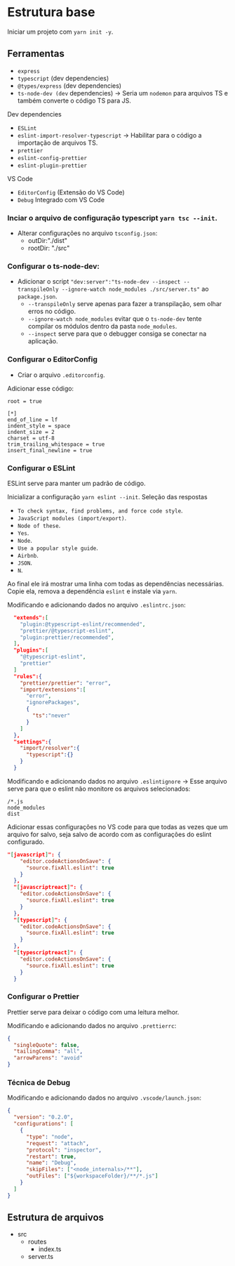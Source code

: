 # Estrutura base

Iniciar um projeto com `yarn init -y`.

## Ferramentas

- `express`
- `typescript` (dev dependencies)
- `@types/express` (dev dependencies)
- `ts-node-dev (dev` dependencies) -> Seria um `nodemon` para arquivos TS e também converte o código TS para JS.

Dev dependencies

- `ESLint`
- `eslint-import-resolver-typescript` -> Habilitar para o código a importação de arquivos TS.
- `prettier`
- `eslint-config-prettier`
- `eslint-plugin-prettier`

VS Code

- `EditorConfig` (Extensão do VS Code)
- `Debug` Integrado com VS Code

### Inciar o arquivo de configuração typescript `yarn tsc --init`.

- Alterar configurações no arquivo `tsconfig.json`:
  - outDir:"./dist"
  - rootDir: "./src"

### Configurar o ts-node-dev:

- Adicionar o script `"dev:server":"ts-node-dev --inspect --transpileOnly --ignore-watch node_modules ./src/server.ts"` ao `package.json`.
  - `--transpileOnly` serve apenas para fazer a transpilação, sem olhar erros no código.
  - `--ignore-watch node_modules` evitar que o `ts-node-dev` tente compilar os módulos dentro da pasta `node_modules`.
  - `--inspect` serve para que o debugger consiga se conectar na aplicação.

### Configurar o EditorConfig

- Criar o arquivo `.editorconfig`.

Adicionar esse código:

```Properties
root = true

[*]
end_of_line = lf
indent_style = space
indent_size = 2
charset = utf-8
trim_trailing_whitespace = true
insert_final_newline = true

```

### Configurar o ESLint

ESLint serve para manter um padrão de código.

Inicializar a configuração `yarn eslint --init`.
Seleção das respostas

- `To check syntax, find problems, and force code style`.
- `JavaScript modules (import/export)`.
- `Node of these`.
- `Yes`.
- `Node`.
- `Use a popular style guide`.
- `Airbnb`.
- `JSON`.
- `N`.

Ao final ele irá mostrar uma linha com todas as dependências necessárias. Copie ela, remova a dependência `eslint` e instale via `yarn`.

Modificando e adicionando dados no arquivo `.eslintrc.json`:

```json
  "extends":[
    "plugin:@typescript-eslint/recommended",
    "prettier/@typescript-eslint",
    "plugin:prettier/recommended",
  ],
  "plugins":[
    "@typescript-eslint",
    "prettier"
  ]
  "rules":{
    "prettier/prettier": "error",
    "import/extensions":[
      "error",
      "ignorePackages",
      {
        "ts":"never"
      }
    ]
  },
  "settings":{
    "import/resolver":{
      "typescript":{}
    }
  }
```

Modificando e adicionando dados no arquivo `.eslintignore` -> Esse arquivo serve para que o eslint não monitore os arquivos selecionados:

```ignore
/*.js
node_modules
dist
```

Adicionar essas configurações no VS code para que todas as vezes que um arquivo for salvo, seja salvo de acordo com as configurações do eslint configurado.

```JSON
"[javascript]": {
    "editor.codeActionsOnSave": {
      "source.fixAll.eslint": true
    }
  },
  "[javascriptreact]": {
    "editor.codeActionsOnSave": {
      "source.fixAll.eslint": true
    }
  },
  "[typescript]": {
    "editor.codeActionsOnSave": {
      "source.fixAll.eslint": true
    }
  },
  "[typescriptreact]": {
    "editor.codeActionsOnSave": {
      "source.fixAll.eslint": true
    }
  }
```

### Configurar o Prettier

Prettier serve para deixar o código com uma leitura melhor.

Modificando e adicionando dados no arquivo `.prettierrc`:

```json
{
  "singleQuote": false,
  "tailingComma": "all",
  "arrowParens": "avoid"
}
```

### Técnica de Debug

Modificando e adicionando dados no arquivo `.vscode/launch.json`:

```json
{
  "version": "0.2.0",
  "configurations": [
    {
      "type": "node",
      "request": "attach",
      "protocol": "inspector",
      "restart": true,
      "name": "Debug",
      "skipFiles": ["<node_internals>/**"],
      "outFiles": ["${workspaceFolder}/**/*.js"]
    }
  ]
}
```

## Estrutura de arquivos

- src
  - routes
    - index.ts
  - server.ts
